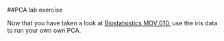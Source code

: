 ##PCA lab exercise

Now that you have taken a look at [Biostatsistics MOV 010](http://biotoolbox.binghamton.edu/Multivariate%20Methods/Multivariate%20Ordinations/pdf%20files/010-2012%20MVO%20010.pdf), use the iris data to run your own own PCA. 


